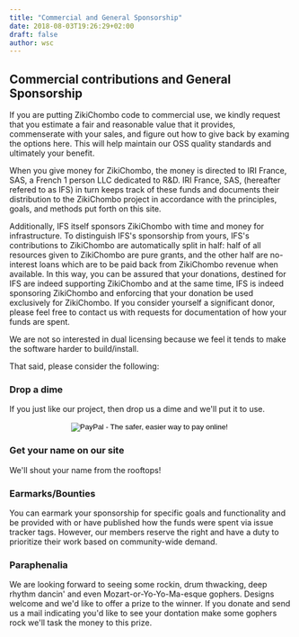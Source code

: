 ```yaml
---
title: "Commercial and General Sponsorship"
date: 2018-08-03T19:26:29+02:00
draft: false
author: wsc
---
```

## Commercial contributions and General Sponsorship

If you are putting ZikiChombo code to commercial use, we kindly
request that you estimate a fair and reasonable value that it
provides, commenserate with your sales, and figure out how 
to give back by examing the options here.  This will help maintain 
our OSS quality standards and ultimately your benefit. 

When you give money for ZikiChombo, the money is directed to IRI France, SAS, a
French 1 person LLC dedicated to R&D.  IRI France, SAS, (hereafter refered to as IFS) in turn 
keeps track of these funds and documents their distribution to the ZikiChombo project
in accordance with the principles, goals, and methods put forth on this site.

Additionally, IFS itself sponsors ZikiChombo with time and money for
infrastructure.  To distinguish IFS's sponsorship from yours, IFS's
contributions to ZikiChombo are automatically split in half:  half of all
resources given to ZikiChombo are pure grants, and the other half are
no-interest loans which are to be paid back from ZikiChombo revenue when
available.  In this way, you can be assured that your donations, destined for
IFS are indeed supporting ZikiChombo and at the same time, IFS is indeed
sponsoring ZikiChombo and enforcing that your donation be used exclusively for
ZikiChombo.  If you consider yourself a significant donor, please feel free
to contact us with requests for documentation of how your funds are spent.

We are not so interested in dual licensing because we feel it tends to
make the software harder to build/install.  

That said, please consider the following:

### Drop a dime
If you just like our project, then drop us a dime and we'll put it 
to use.  
<div align="center">
<form action="https://www.paypal.com/cgi-bin/webscr" method="post" target="_top">
<input type="hidden" name="cmd" value="_s-xclick">
<input type="hidden" name="hosted_button_id" value="ST5U2N8KVRTCQ">
<input type="image" src="https://www.paypalobjects.com/en_US/i/btn/btn_donate_SM.gif" border="0" name="submit" alt="PayPal - The safer, easier way to pay online!" class="straight-img">
<img alt="" border="0" src="https://www.paypalobjects.com/fr_FR/i/scr/pixel.gif" width="1" height="1">
</form>
</div>

### Get your name on our site
We'll shout your name from the rooftops!

### Earmarks/Bounties
You can earmark your sponsorship for specific goals and functionality
and be provided with or have published how the funds were spent via
issue tracker tags.  However, our members reserve the right and have 
a duty to prioritize their work based on community-wide demand.

### Paraphenalia
We are looking forward to seeing some rockin, drum thwacking, deep rhythm
dancin' and even Mozart-or-Yo-Yo-Ma-esque gophers. Designs welcome 
and we'd like to offer a prize to the winner.  If you donate and send us a mail
indicating you'd like to see your dontation make some gophers rock we'll
task the money to this prize.


